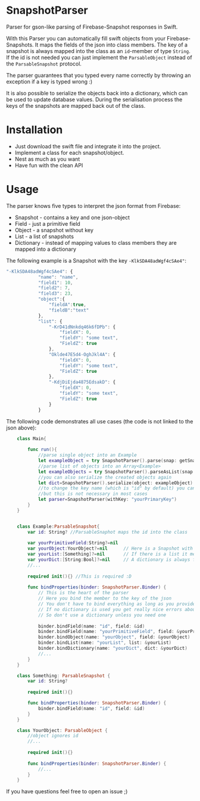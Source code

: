 # SnapshotParser
Parser for gson-like parsing of Firebase-Snapshot responses in Swift.


With this Parser you can automatically fill swift objects from your Firebase-Snapshots.
It maps the fields of the json into class members. 
The key of a snapshot is always mapped into the class as an ```id```-member of type ```String```.
If the id is not needed you can just implement the ```ParsableObject``` instead of the ```ParsableSnapshot``` protocol.

The parser guarantees that you typed every name correctly by throwing an exception if a key is typed wrong :)

It is also possible to serialize the objects back into a dictionary, which can be used to update database values.
During the serialisation process the keys of the snapshots are mapped back out of the class.

# Installation
* Just download the swift file and integrate it into the project.
* Implement a class for each snapshot/object.
* Nest as much as you want
* Have fun with the clean API

# Usage

The parser knows five types to interpret the json format from Firebase:

* Snapshot - contains a key and one json-object
* Field - just a primitive field
* Object - a snapshot without key
* List - a list of snapshots
* Dictionary - instead of mapping values to class members they are mapped into a dictionary

The following example is a Snapshot with the key ``-KlkSDA48adWgf4cSAe4"``:

```javascript
"-KlkSDA48adWgf4cSAe4": {
			"name": "name",
			"field1": 10,
			"field2": 7,
			"field3": 23,
			"object":{
				"fieldA":true,
				"fieldB":"text"
			},
			"list": {
				"-KrD41dNnkdq46k6fDPb": {
					"fieldX": 0,
					"fieldY": "some text",
					"FieldZ": true
				},
				"Oklde47E5d4-OghJkl4A": {
					"fieldX": 0,
					"fieldY": "some text",
					"FieldZ": true
				},
				"-KdjDiEjda4875EdsakD": {
					"fieldX": 0,
					"fieldY": "some text",
					"FieldZ": true
				}
			}
```

The following code demonstrates all use cases (the code is not linked to the json above):

```swift
    class Main{
        
        func run(){
            //parse single object into an Example
            let exampleObject = try SnapshotParser().parse(snap: getSnapshot(),type: Example.self)
            //parse list of objects into an Array<Example>
            let exampleObjects = try SnapshotParser().parseAsList(snap: getSnapshot(),type: Example.self)
            //you can also serialize the created objects again
            let dict=SnapshotParser().serialize(object: exampleObject)
            //to change the key name (which is "id" by default) you can create the parser with a custom key
            //but this is not necessary in most cases
            let parser=SnapshotParser(withKey: "yourPrimaryKey") 
        }
    }


    class Example:ParsableSnapshot{
        var id: String? //ParsableSnaphot maps the id into the class
        
        var yourPrimitiveField:String?=nil
        var yourObject:YourObject?=nil      // Here is a Snapshot with an ignored id value
        var yourList:[Something]?=nil       // If there is a list it means that Example contains multiple snapshots
        var yourDict:[String:Bool]?=nil     // A dictionary is always filled with all the bindings which were not explicitly bound
        //...
        
        required init(){} //This is required :D
        
        func bindProperties(binder: SnapshotParser.Binder) {
            // This is the heart of the parser
            // Here you bind the member to the key of the json
            // You don't have to bind everything as long as you provide a dictionary to take the rest of the fields
            // If no dictionary is used you get really nice errors about typos in the names - that is a good thing!
            // So don't use a dictionary unless you need one
         
            binder.bindField(name: "id", field: &id)
            binder.bindField(name: "yourPrimitiveField", field: &yourPrimitiveField)
            binder.bindObject(name: "yourObject", field: &yourObject)
            binder.bindList(name: "yourList", list: &yourList)
            binder.bindDictionary(name: "yourDict", dict: &yourDict)
            //...
        }
    }

    class Something: ParsableSnapshot {
        var id: String?
        
        required init(){}

        func bindProperties(binder: SnapshotParser.Binder) {
            binder.bindField(name: "id", field: &id)
        }
    }

    class YourObject: ParsableObject {
        //object ignores id
        //...
        
        required init(){}
        
        func bindProperties(binder: SnapshotParser.Binder) {
            //...
        }
    }
```

If you have questions feel free to open an issue ;)

